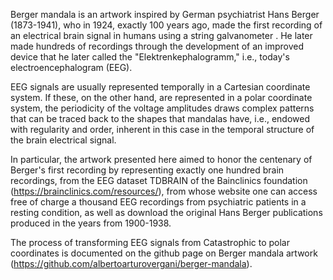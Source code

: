 Berger mandala is an artwork inspired by German psychiatrist Hans Berger (1873-1941), who in 1924, exactly 100 years ago, made the first recording of an electrical brain signal in humans using a string galvanometer . He later made hundreds of recordings through the development of an improved device that he later called the "Elektrenkephalogramm," i.e., today's electroencephalogram (EEG). 

EEG signals are usually represented temporally in a Cartesian coordinate system. If these, on the other hand, are represented in a polar coordinate system, the periodicity of the voltage amplitudes draws complex patterns that can be traced back to the shapes that mandalas have, i.e., endowed with regularity and order, inherent in this case in the temporal structure of the brain electrical signal. 

In particular, the artwork presented here aimed to honor the centenary of Berger's first recording by representing exactly one hundred brain recordings, from the EEG dataset TDBRAIN of the Bainclinics foundation (https://brainclinics.com/resources/), from whose website one can access free of charge a thousand EEG recordings from psychiatric patients in a resting condition, as well as download the original Hans Berger publications produced in the years from 1900-1938. 

The process of transforming EEG signals from Catastrophic to polar coordinates is documented on the github page on Berger mandala artwork (https://github.com/albertoarturovergani/berger-mandala).
